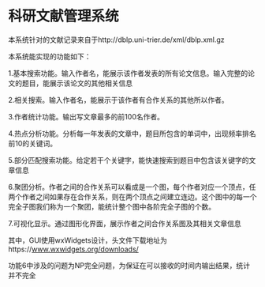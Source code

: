 # 科研文献管理系统

本系统针对的文献记录来自于http://dblp.uni-trier.de/xml/dblp.xml.gz
 
本系统能实现的功能如下：

1.基本搜索功能。输入作者名，能展示该作者发表的所有论文信息。输入完整的论文的题目，能展示该论文的其他相关信息

2.相关搜索。输入作者名，能展示于该作者有合作关系的其他所以作者。

3.作者统计功能。输出写文章最多的前100名作者。

4.热点分析功能。分析每一年发表的文章中，题目所包含的单词中，出现频率排名前10的关键词。

5.部分匹配搜索功能。给定若干个关键字，能快速搜索到题目中包含该关键字的文章信息

6.聚团分析。作者之间的合作关系可以看成是一个图，每个作者对应一个顶点，任两个作者之间如果存在合作关系，则在两个顶点之间建立连边。这个图中的每一个完全子图我们称为一个聚团，能统计整个图中各阶完全子图的个数。

7.可视化显示。通过图形化界面，展示作者之间合作关系图及其相关文章信息

其中，GUI使用wxWidgets设计，头文件下载地址为https://www.wxwidgets.org/downloads/

功能6中涉及的问题为NP完全问题，为保证在可以接收的时间内输出结果，统计并不完全

